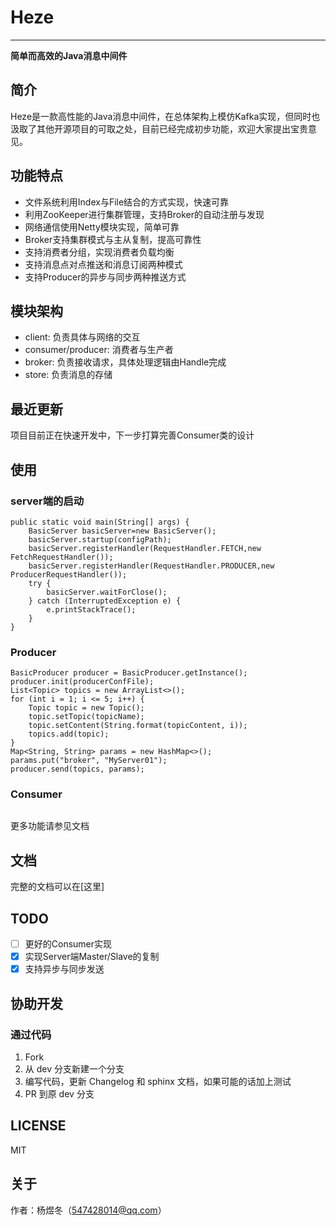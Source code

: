 # Heze
-----------------------
**简单而高效的Java消息中间件**

## 简介

Heze是一款高性能的Java消息中间件，在总体架构上模仿Kafka实现，但同时也汲取了其他开源项目的可取之处，目前已经完成初步功能，欢迎大家提出宝贵意见。

## 功能特点
- 文件系统利用Index与File结合的方式实现，快速可靠
- 利用ZooKeeper进行集群管理，支持Broker的自动注册与发现
- 网络通信使用Netty模块实现，简单可靠
- Broker支持集群模式与主从复制，提高可靠性
- 支持消费者分组，实现消费者负载均衡
- 支持消息点对点推送和消息订阅两种模式
- 支持Producer的异步与同步两种推送方式

## 模块架构
- client: 负责具体与网络的交互
- consumer/producer: 消费者与生产者
- broker: 负责接收请求，具体处理逻辑由Handle完成
- store: 负责消息的存储


## 最近更新

项目目前正在快速开发中，下一步打算完善Consumer类的设计


## 使用

### server端的启动
```text
public static void main(String[] args) {
    BasicServer basicServer=new BasicServer();
    basicServer.startup(configPath);
    basicServer.registerHandler(RequestHandler.FETCH,new        FetchRequestHandler());
    basicServer.registerHandler(RequestHandler.PRODUCER,new     ProducerRequestHandler());
    try {
        basicServer.waitForClose();
    } catch (InterruptedException e) {
        e.printStackTrace();
    }
}
```

### Producer
```text
BasicProducer producer = BasicProducer.getInstance();
producer.init(producerConfFile);
List<Topic> topics = new ArrayList<>();
for (int i = 1; i <= 5; i++) {
    Topic topic = new Topic();
    topic.setTopic(topicName);
    topic.setContent(String.format(topicContent, i));
    topics.add(topic);
}
Map<String, String> params = new HashMap<>();
params.put("broker", "MyServer01");
producer.send(topics, params);
```

### Consumer
``` text

```
更多功能请参见文档

## 文档

完整的文档可以在[这里]

## TODO

- [ ] 更好的Consumer实现
- [x] 实现Server端Master/Slave的复制
- [x] 支持异步与同步发送

## 协助开发

### 通过代码

1. Fork
2. 从 dev 分支新建一个分支
3. 编写代码，更新 Changelog 和 sphinx 文档，如果可能的话加上测试
4. PR 到原 dev 分支

## LICENSE
MIT

## 关于
作者：杨煜冬（547428014@qq.com）
